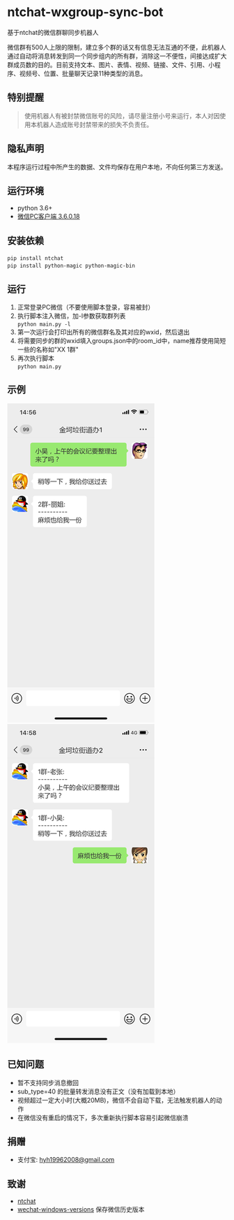 # ntchat-wxgroup-sync-bot
基于ntchat的微信群聊同步机器人  

微信群有500人上限的限制，建立多个群的话又有信息无法互通的不便，此机器人通过自动将消息转发到同一个同步组内的所有群，消除这一不便性，间接达成扩大群成员数的目的。目前支持文本、图片、表情、视频、链接、文件、引用、小程序、视频号、位置、批量聊天记录11种类型的消息。
## 特别提醒
> 使用机器人有被封禁微信账号的风险，请尽量注册小号来运行，本人对因使用本机器人造成账号封禁带来的损失不负责任。
## 隐私声明
本程序运行过程中所产生的数据、文件均保存在用户本地，不向任何第三方发送。
## 运行环境
- python 3.6+
- [微信PC客户端 3.6.0.18](https://github.com/tom-snow/wechat-windows-versions/releases/download/v3.6.0.18/WeChatSetup-3.6.0.18.exe)
## 安装依赖
`pip install ntchat`  
`pip install python-magic python-magic-bin`
## 运行
1. 正常登录PC微信（不要使用脚本登录，容易被封）
2. 执行脚本注入微信，加-l参数获取群列表  
`python main.py -l`  
3. 第一次运行会打印出所有的微信群名及其对应的wxid，然后退出
4. 将需要同步的群的wxid填入groups.json中的room_id中，name推荐使用简短一些的名称如"XX 1群"
5. 再次执行脚本  
`python main.py`  
## 示例
![chat1](https://raw.githubusercontent.com/hyh19962008/ntchat-wxgroup-sync-bot/main/example/chat1.png)
![chat2](https://raw.githubusercontent.com/hyh19962008/ntchat-wxgroup-sync-bot/main/example/chat2.png)
## 已知问题
- 暂不支持同步消息撤回
- sub_type=40 的批量转发消息没有正文（没有加载到本地）
- 视频超过一定大小时(大概20MB)，微信不会自动下载，无法触发机器人的动作
- 在微信没有重启的情况下，多次重新执行脚本容易引起微信崩溃
## 捐赠
- 支付宝: hyh19962008@gmail.com
## 致谢
- [ntchat](https://github.com/billyplus/ntchat)
- [wechat-windows-versions](https://github.com/tom-snow/wechat-windows-versions) 保存微信历史版本 